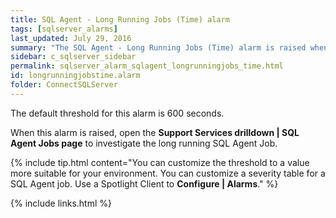 ```yaml
---
title: SQL Agent - Long Running Jobs (Time) alarm
tags: [sqlserver_alarms]
last_updated: July 29, 2016
summary: "The SQL Agent - Long Running Jobs (Time) alarm is raised when a SQL Agent job has been running for a long time."
sidebar: c_sqlserver_sidebar
permalink: sqlserver_alarm_sqlagent_longrunningjobs_time.html
id: longrunningjobstime.alarm
folder: ConnectSQLServer
---
```



The default threshold for this alarm is 600 seconds.

When this alarm is raised, open the **Support Services drilldown \| SQL Agent Jobs page** to investigate the long running SQL Agent Job.

{% include tip.html content="You can customize the threshold to a value more suitable for your environment. You can customize a severity table for a SQL Agent job. Use a Spotlight Client to **Configure \| Alarms**." %}


{% include links.html %}
